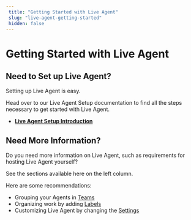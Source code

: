 ```yaml
---
 title: "Getting Started with Live Agent" 
 slug: "live-agent-getting-started" 
 hidden: false 
---
```

# Getting Started with Live Agent

## Need to Set up Live Agent?
<div class="divider"></div>

Setting up Live Agent is easy. 

Head over to our Live Agent Setup documentation to find all the steps necessary to get started with Live Agent.

- [**Live Agent Setup Introduction**]({{config.site_url}}ai/handover-providers/live-agent-setup/live-agent-setup-introduction/)

## Need More Information?
<div class="divider"></div>

Do you need more information on Live Agent, such as requirements for hosting Live Agent yourself? 

See the sections available here on the left column.

Here are some recommendations:

<ul>
    <li>Grouping your Agents in <a href="/live-agent/teams">Teams</a></li>
    <li>Organizing work by adding <a href="/live-agent/labels">Labels</a></li>
    <li>Customizing Live Agent by changing the <a href="/live-agent/account-settings">Settings</a></li>
</ul>